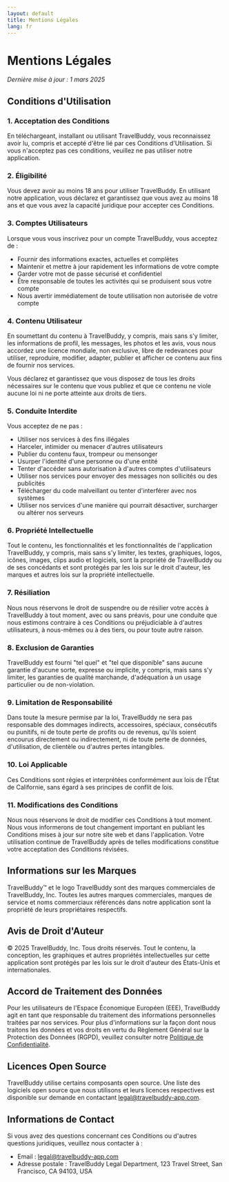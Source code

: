 ```yaml
---
layout: default
title: Mentions Légales
lang: fr
---
```


# Mentions Légales

*Dernière mise à jour : 1 mars 2025*

## Conditions d'Utilisation

### 1. Acceptation des Conditions

En téléchargeant, installant ou utilisant TravelBuddy, vous reconnaissez avoir lu, compris et accepté d'être lié par ces Conditions d'Utilisation. Si vous n'acceptez pas ces conditions, veuillez ne pas utiliser notre application.

### 2. Éligibilité

Vous devez avoir au moins 18 ans pour utiliser TravelBuddy. En utilisant notre application, vous déclarez et garantissez que vous avez au moins 18 ans et que vous avez la capacité juridique pour accepter ces Conditions.

### 3. Comptes Utilisateurs

Lorsque vous vous inscrivez pour un compte TravelBuddy, vous acceptez de :

- Fournir des informations exactes, actuelles et complètes
- Maintenir et mettre à jour rapidement les informations de votre compte
- Garder votre mot de passe sécurisé et confidentiel
- Être responsable de toutes les activités qui se produisent sous votre compte
- Nous avertir immédiatement de toute utilisation non autorisée de votre compte

### 4. Contenu Utilisateur

En soumettant du contenu à TravelBuddy, y compris, mais sans s'y limiter, les informations de profil, les messages, les photos et les avis, vous nous accordez une licence mondiale, non exclusive, libre de redevances pour utiliser, reproduire, modifier, adapter, publier et afficher ce contenu aux fins de fournir nos services.

Vous déclarez et garantissez que vous disposez de tous les droits nécessaires sur le contenu que vous publiez et que ce contenu ne viole aucune loi ni ne porte atteinte aux droits de tiers.

### 5. Conduite Interdite

Vous acceptez de ne pas :

- Utiliser nos services à des fins illégales
- Harceler, intimider ou menacer d'autres utilisateurs
- Publier du contenu faux, trompeur ou mensonger
- Usurper l'identité d'une personne ou d'une entité
- Tenter d'accéder sans autorisation à d'autres comptes d'utilisateurs
- Utiliser nos services pour envoyer des messages non sollicités ou des publicités
- Télécharger du code malveillant ou tenter d'interférer avec nos systèmes
- Utiliser nos services d'une manière qui pourrait désactiver, surcharger ou altérer nos serveurs

### 6. Propriété Intellectuelle

Tout le contenu, les fonctionnalités et les fonctionnalités de l'application TravelBuddy, y compris, mais sans s'y limiter, les textes, graphiques, logos, icônes, images, clips audio et logiciels, sont la propriété de TravelBuddy ou de ses concédants et sont protégés par les lois sur le droit d'auteur, les marques et autres lois sur la propriété intellectuelle.

### 7. Résiliation

Nous nous réservons le droit de suspendre ou de résilier votre accès à TravelBuddy à tout moment, avec ou sans préavis, pour une conduite que nous estimons contraire à ces Conditions ou préjudiciable à d'autres utilisateurs, à nous-mêmes ou à des tiers, ou pour toute autre raison.

### 8. Exclusion de Garanties

TravelBuddy est fourni "tel quel" et "tel que disponible" sans aucune garantie d'aucune sorte, expresse ou implicite, y compris, mais sans s'y limiter, les garanties de qualité marchande, d'adéquation à un usage particulier ou de non-violation.

### 9. Limitation de Responsabilité

Dans toute la mesure permise par la loi, TravelBuddy ne sera pas responsable des dommages indirects, accessoires, spéciaux, consécutifs ou punitifs, ni de toute perte de profits ou de revenus, qu'ils soient encourus directement ou indirectement, ni de toute perte de données, d'utilisation, de clientèle ou d'autres pertes intangibles.

### 10. Loi Applicable

Ces Conditions sont régies et interprétées conformément aux lois de l'État de Californie, sans égard à ses principes de conflit de lois.

### 11. Modifications des Conditions

Nous nous réservons le droit de modifier ces Conditions à tout moment. Nous vous informerons de tout changement important en publiant les Conditions mises à jour sur notre site web et dans l'application. Votre utilisation continue de TravelBuddy après de telles modifications constitue votre acceptation des Conditions révisées.

## Informations sur les Marques

TravelBuddy™ et le logo TravelBuddy sont des marques commerciales de TravelBuddy, Inc. Toutes les autres marques commerciales, marques de service et noms commerciaux référencés dans notre application sont la propriété de leurs propriétaires respectifs.

## Avis de Droit d'Auteur

© 2025 TravelBuddy, Inc. Tous droits réservés. Tout le contenu, la conception, les graphiques et autres propriétés intellectuelles sur cette application sont protégés par les lois sur le droit d'auteur des États-Unis et internationales.

## Accord de Traitement des Données

Pour les utilisateurs de l'Espace Économique Européen (EEE), TravelBuddy agit en tant que responsable du traitement des informations personnelles traitées par nos services. Pour plus d'informations sur la façon dont nous traitons les données et vos droits en vertu du Règlement Général sur la Protection des Données (RGPD), veuillez consulter notre [Politique de Confidentialité](/fr/privacy).

## Licences Open Source

TravelBuddy utilise certains composants open source. Une liste des logiciels open source que nous utilisons et leurs licences respectives est disponible sur demande en contactant legal@travelbuddy-app.com.

## Informations de Contact

Si vous avez des questions concernant ces Conditions ou d'autres questions juridiques, veuillez nous contacter à :

- Email : legal@travelbuddy-app.com
- Adresse postale : TravelBuddy Legal Department, 123 Travel Street, San Francisco, CA 94103, USA